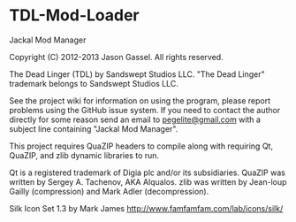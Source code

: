 TDL-Mod-Loader
==============

Jackal Mod Manager

Copyright (C) 2012-2013 Jason Gassel. All rights reserved.

The Dead Linger (TDL) by Sandswept Studios LLC.
"The Dead Linger" trademark belongs to Sandswept Studios LLC.



See the project wiki for information on using the program, please report problems using the GitHub issue system. If you need to contact the author directly for some reason send an email to pegelite@gmail.com with a subject line containing "Jackal Mod Manager".

This project requires QuaZIP headers to compile along with requiring Qt, QuaZIP, and zlib dynamic libraries to run.

Qt is a registered trademark of Digia plc and/or its subsidiaries.
QuaZIP was written by Sergey A. Tachenov, AKA Alqualos.
zlib was written by Jean-loup Gailly (compression) and Mark Adler (decompression).

Silk Icon Set 1.3 by Mark James http://www.famfamfam.com/lab/icons/silk/